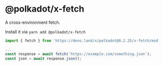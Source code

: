 # @polkadot/x-fetch

A cross-environment fetch.

Install it via `yarn add @polkadot/x-fetch`

```js
import { fetch } from 'https://deno.land/x/polkadot@0.2.25/x-fetch/mod.ts';

...
const response = await fetch('https://example.com/something.json');
const json = await response.json();
```
